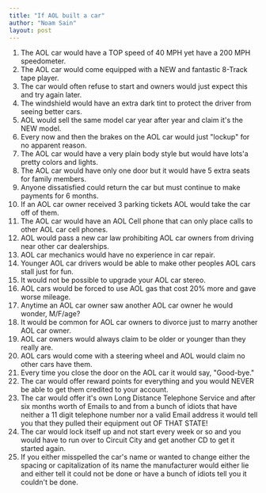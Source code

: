 ```yaml
---
title: "If AOL built a car"
author: "Noam Sain"
layout: post
---
```


1. The AOL car would have a TOP speed of 40 MPH yet have a 200 MPH speedometer.
2. The AOL car would come equipped with a NEW and fantastic 8-Track tape player.
3. The car would often refuse to start and owners would just expect this and try again later.
4. The windshield would have an extra dark tint to protect the driver from seeing better cars.
5. AOL would sell the same model car year after year and claim it's the NEW model.
6. Every now and then the brakes on the AOL car would just "lockup" for no apparent reason.
7. The AOL car would have a very plain body style but would have lots'a pretty colors and lights.
8. The AOL car would have only one door but it would have 5 extra seats for family members.
9. Anyone dissatisfied could return the car but must continue to make payments for 6 months.
10. If an AOL car owner received 3 parking tickets AOL would take the car off of them.
11. The AOL car would have an AOL Cell phone that can only place calls to other AOL car cell phones.
12. AOL would pass a new car law prohibiting AOL car owners from driving near other car dealerships.
13. AOL car mechanics would have no experience in car repair.
14. Younger AOL car drivers would be able to make other peoples AOL cars stall just for fun.
15. It would not be possible to upgrade your AOL car stereo.
16. AOL cars would be forced to use AOL gas that cost 20% more and gave worse mileage.
17. Anytime an AOL car owner saw another AOL car owner he would wonder, M/F/age?
18. It would be common for AOL car owners to divorce just to marry another AOL car owner.
19. AOL car owners would always claim to be older or younger than they really are.
20. AOL cars would come with a steering wheel and AOL would claim no other cars have them.
21. Every time you close the door on the AOL car it would say, "Good-bye."
22. The car would offer reward points for everything and you would NEVER be able to get them credited to your account.
23. The car would offer it's own Long Distance Telephone Service and after six months worth of Emails to and from a bunch of idiots that have neither a 11 digit telephone number nor a valid Email address it would tell you that they pulled their equipment out OF THAT STATE!
24. The car would lock itself up and not start every week or so and you would have to run over to Circuit City and get another CD to get it started again.
25. If you either misspelled the car's name or wanted to change either the spacing or capitalization of its name the manufacturer would either lie and either tell it could not be done or have a bunch of idiots tell you it couldn't be done.
